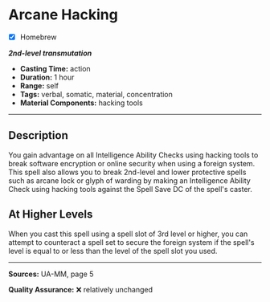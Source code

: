 # Arcane Hacking
- [x] Homebrew

***2nd-level transmutation***
- **Casting Time:** action
- **Duration:** 1 hour
- **Range:** self
- **Tags:** verbal, somatic, material, concentration
- **Material Components:** hacking tools

---

## Description
You gain advantage on all Intelligence Ability Checks using hacking tools to break software encryption or online security when using a foreign system.
This spell also allows you to break 2nd-level and lower protective spells such as arcane lock or glyph of warding by making an Intelligence Ability Check using hacking tools against the Spell Save DC of the spell's caster.

## At Higher Levels
When you cast this spell using a spell slot of 3rd level or higher, you can attempt to counteract a spell set to secure the foreign system if the spell's level is equal to or less than the level of the spell slot you used.

---

**Sources:** UA-MM, page 5

**Quality Assurance:** :x: relatively unchanged
